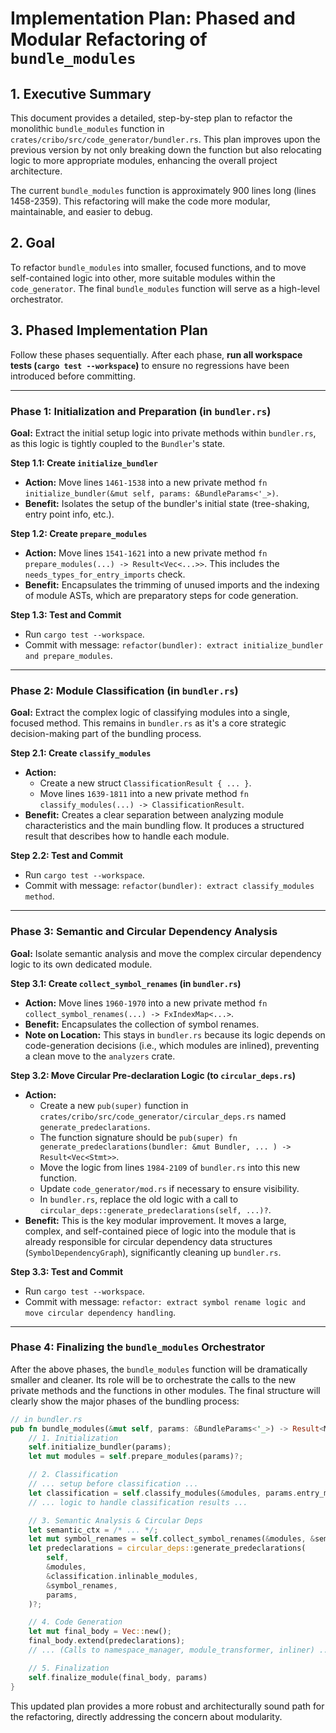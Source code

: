 # Implementation Plan: Phased and Modular Refactoring of `bundle_modules`

## 1. Executive Summary

This document provides a detailed, step-by-step plan to refactor the monolithic `bundle_modules` function in `crates/cribo/src/code_generator/bundler.rs`. This plan improves upon the previous version by not only breaking down the function but also relocating logic to more appropriate modules, enhancing the overall project architecture.

The current `bundle_modules` function is approximately 900 lines long (lines 1458-2359). This refactoring will make the code more modular, maintainable, and easier to debug.

## 2. Goal

To refactor `bundle_modules` into smaller, focused functions, and to move self-contained logic into other, more suitable modules within the `code_generator`. The final `bundle_modules` function will serve as a high-level orchestrator.

## 3. Phased Implementation Plan

Follow these phases sequentially. After each phase, **run all workspace tests (`cargo test --workspace`)** to ensure no regressions have been introduced before committing.

---

### **Phase 1: Initialization and Preparation (in `bundler.rs`)**

**Goal:** Extract the initial setup logic into private methods within `bundler.rs`, as this logic is tightly coupled to the `Bundler`'s state.

**Step 1.1: Create `initialize_bundler`**

- **Action:** Move lines `1461-1538` into a new private method `fn initialize_bundler(&mut self, params: &BundleParams<'_>)`.
- **Benefit:** Isolates the setup of the bundler's initial state (tree-shaking, entry point info, etc.).

**Step 1.2: Create `prepare_modules`**

- **Action:** Move lines `1541-1621` into a new private method `fn prepare_modules(...) -> Result<Vec<...>>`. This includes the `needs_types_for_entry_imports` check.
- **Benefit:** Encapsulates the trimming of unused imports and the indexing of module ASTs, which are preparatory steps for code generation.

**Step 1.3: Test and Commit**

- Run `cargo test --workspace`.
- Commit with message: `refactor(bundler): extract initialize_bundler and prepare_modules`.

---

### **Phase 2: Module Classification (in `bundler.rs`)**

**Goal:** Extract the complex logic of classifying modules into a single, focused method. This remains in `bundler.rs` as it's a core strategic decision-making part of the bundling process.

**Step 2.1: Create `classify_modules`**

- **Action:**
  - Create a new struct `ClassificationResult { ... }`.
  - Move lines `1639-1811` into a new private method `fn classify_modules(...) -> ClassificationResult`.
- **Benefit:** Creates a clear separation between analyzing module characteristics and the main bundling flow. It produces a structured result that describes how to handle each module.

**Step 2.2: Test and Commit**

- Run `cargo test --workspace`.
- Commit with message: `refactor(bundler): extract classify_modules method`.

---

### **Phase 3: Semantic and Circular Dependency Analysis**

**Goal:** Isolate semantic analysis and move the complex circular dependency logic to its own dedicated module.

**Step 3.1: Create `collect_symbol_renames` (in `bundler.rs`)**

- **Action:** Move lines `1960-1970` into a new private method `fn collect_symbol_renames(...) -> FxIndexMap<...>`.
- **Benefit:** Encapsulates the collection of symbol renames.
- **Note on Location:** This stays in `bundler.rs` because its logic depends on code-generation decisions (i.e., which modules are inlined), preventing a clean move to the `analyzers` crate.

**Step 3.2: Move Circular Pre-declaration Logic (to `circular_deps.rs`)**

- **Action:**
  - Create a new `pub(super)` function in `crates/cribo/src/code_generator/circular_deps.rs` named `generate_predeclarations`.
  - The function signature should be `pub(super) fn generate_predeclarations(bundler: &mut Bundler, ... ) -> Result<Vec<Stmt>>`.
  - Move the logic from lines `1984-2109` of `bundler.rs` into this new function.
  - Update `code_generator/mod.rs` if necessary to ensure visibility.
  - In `bundler.rs`, replace the old logic with a call to `circular_deps::generate_predeclarations(self, ...)?`.
- **Benefit:** This is the key modular improvement. It moves a large, complex, and self-contained piece of logic into the module that is already responsible for circular dependency data structures (`SymbolDependencyGraph`), significantly cleaning up `bundler.rs`.

**Step 3.3: Test and Commit**

- Run `cargo test --workspace`.
- Commit with message: `refactor: extract symbol rename logic and move circular dependency handling`.

---

### **Phase 4: Finalizing the `bundle_modules` Orchestrator**

After the above phases, the `bundle_modules` function will be dramatically smaller and cleaner. Its role will be to orchestrate the calls to the new private methods and the functions in other modules. The final structure will clearly show the major phases of the bundling process:

```rust
// in bundler.rs
pub fn bundle_modules(&mut self, params: &BundleParams<'_>) -> Result<ModModule> {
    // 1. Initialization
    self.initialize_bundler(params);
    let mut modules = self.prepare_modules(params)?;

    // 2. Classification
    // ... setup before classification ...
    let classification = self.classify_modules(&modules, params.entry_module_name);
    // ... logic to handle classification results ...

    // 3. Semantic Analysis & Circular Deps
    let semantic_ctx = /* ... */;
    let mut symbol_renames = self.collect_symbol_renames(&modules, &semantic_ctx);
    let predeclarations = circular_deps::generate_predeclarations(
        self,
        &modules,
        &classification.inlinable_modules,
        &symbol_renames,
        params,
    )?;

    // 4. Code Generation
    let mut final_body = Vec::new();
    final_body.extend(predeclarations);
    // ... (Calls to namespace_manager, module_transformer, inliner) ...

    // 5. Finalization
    self.finalize_module(final_body, params)
}
```

This updated plan provides a more robust and architecturally sound path for the refactoring, directly addressing the concern about modularity.
